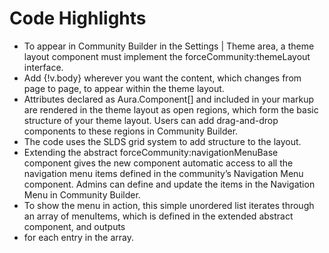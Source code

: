 # Code Highlights
* To appear in Community Builder in the Settings | Theme area, a theme layout component must implement the forceCommunity:themeLayout interface.
* Add {!v.body} wherever you want the content, which changes from page to page, to appear within the theme layout.
* Attributes declared as Aura.Component[] and included in your markup are rendered in the theme layout as open regions, which form the basic structure of your theme layout. Users can add drag-and-drop components to these regions in Community Builder.
* The code uses the SLDS grid system to add structure to the layout.
* Extending the abstract forceCommunity:navigationMenuBase component gives the new component automatic access to all the navigation menu items defined in the community’s Navigation Menu component. Admins can define and update the items in the Navigation Menu in Community Builder.
* To show the menu in action, this simple unordered list iterates through an array of menuItems, which is defined in the extended abstract component, and outputs <li> for each entry in the array.
